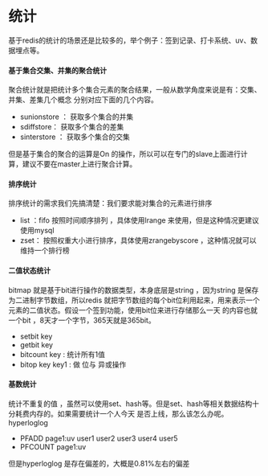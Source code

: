 # 统计
基于redis的统计的场景还是比较多的，举个例子：签到记录、打卡系统、uv、数据埋点等。


#### 基于集合交集、并集的聚合统计
聚合统计就是把统计多个集合元素的聚合结果，一般从数学角度来说是有：交集、并集、差集几个概念
分别对应下面的几个内容。
- sunionstore ： 获取多个集合的并集
- sdiffstore： 获取多个集合的差集
- sinterstore ： 获取多个集合的交集

但是基于集合的聚合的运算是On 的操作，所以可以在专门的slave上面进行计算，建议不要在master上进行聚合计算。

#### 排序统计
排序统计的需求我们先搞清楚：我们要求能对集合的元素进行排序
- list ：fifo 按照时间顺序排列 ，具体使用lrange 来使用，但是这种情况更建议使用mysql
- zset： 按照权重大小进行排序，具体使用zrangebyscore ，这种情况就可以维持一个排行榜

#### 二值状态统计
bitmap 就是基于bit进行操作的数据类型，本身底层是string ，因为string 是保存为二进制字节数组，所以redis
就把字节数组的每个bit位利用起来，用来表示一个元素的二值状态。假设一个签到功能，使用bit位来进行存储那么一天
的内容也就一个bit ，8天才一个字节，365天就是365bit。

- setbit key
- getbit key
- bitcount key : 统计所有1值
- bitop key key1 : 做 位与 异或操作


#### 基数统计
统计不重复的值 ，虽然可以使用set、hash等。但是set、hash等相关数据结构十分耗费内存的。如果需要统计一个人今天
是否上线，那么该怎么办呢。hyperloglog 

- PFADD page1:uv user1 user2 user3 user4 user5
- PFCOUNT page1:uv

但是hyperloglog 是存在偏差的，大概是0.81%左右的偏差
